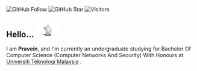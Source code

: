 ![GitHub Follow](https://img.shields.io/github/followers/Pravein2206.svg?style=social&label=Follow)
![GitHub Star](https://img.shields.io/github/stars/Pravein2206?affiliations=OWNER%2CCOLLABORATOR&style=social&label=Star)
![Visitors](https://api.visitorbadge.io/api/visitors?path=https%3A%2F%2Fgithub.com%2FPravein2206&labelColor=%23d9e3f0&countColor=%23697689&style=flat)


## Hello... <img src="https://raw.githubusercontent.com/Pravein2206/Pravein2206/master/waving.gif" width="65">

I am  __Pravein__, and I'm currently an undergraduate studying for Bachelor Of Computer Science (Computer Networks And Security) With Honours at [Universiti Teknologi Malaysia](https://www.utm.my) .
